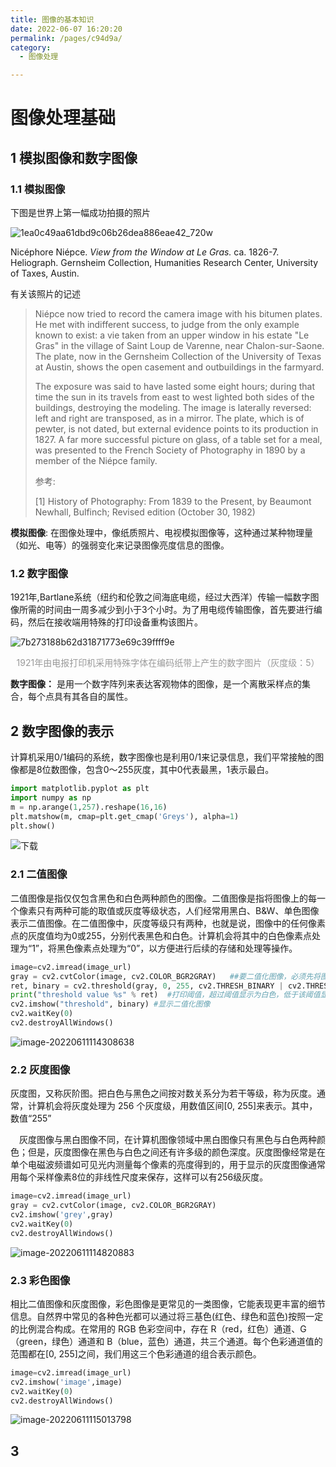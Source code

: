 ```yaml
---
title: 图像的基本知识
date: 2022-06-07 16:20:20
permalink: /pages/c94d9a/
category:
  - 图像处理

---
```


# 

# 图像处理基础

## 1 模拟图像和数字图像

### 1.1 模拟图像

下图是世界上第一幅成功拍摄的照片

![1ea0c49aa61dbd9c06b26dea886eae42_720w](http://47.105.133.117:9001/typora/20220607172552.jpg)

Nicéphore Niépce. *View from the Window at Le Gras.* ca. 1826-7. Heliograph. Gernsheim Collection, Humanities Research Center, University of Taxes, Austin.

有关该照片的记述

> Niépce now tried to record the camera image with his bitumen plates. He met with indifferent success, to judge from the only example known to exist: a vie taken from an upper window in his estate "Le Gras" in the village of Saint Loup de Varenne, near Chalon-sur-Saone. The plate, now in the Gernsheim Collection of the University of Texas at Austin, shows the open casement and outbuildings in the farmyard.
>
> The exposure was said to have lasted some eight hours; during that time the sun in its travels from east to west lighted both sides of the buildings, destroying the modeling. The image is laterally reversed: left and right are transposed, as in a mirror. The plate, which is of pewter, is not dated, but external evidence points to its production in 1827. A far more successful picture on glass, of a table set for a meal, was presented to the French Society of Photography in 1890 by a member of the Niépce family.
>
> 参考:
>
> [1] History of Photography: From 1839 to the Present, by Beaumont Newhall, Bulfinch; Revised edition (October 30, 1982)

**模拟图像**: 在图像处理中，像纸质照片、电视模拟图像等，这种通过某种物理量（如光、电等）的强弱变化来记录图像亮度信息的图像。

### 1.2 数字图像

1921年,Bartlane系统（纽约和伦敦之间海底电缆，经过大西洋）传输一幅数字图像所需的时间由一周多减少到小于3个小时。为了用电缆传输图像，首先要进行编码，然后在接收端用特殊的打印设备重构该图片。

![7b273188b62d31871773e69c39ffff9e](http://47.105.133.117:9001/typora/20220607180646.jpg)

<center style="color:#999999;">1921年由电报打印机采用特殊字体在编码纸带上产生的数字图片（灰度级：5）</center>

**数字图像：** 是用一个数字阵列来表达客观物体的图像，是一个离散采样点的集合，每个点具有其各自的属性。

## 2 数字图像的表示

计算机采用0/1编码的系统，数字图像也是利用0/1来记录信息，我们平常接触的图像都是8位数图像，包含0～255灰度，其中0代表最黑，1表示最白。

```python
import matplotlib.pyplot as plt
import numpy as np
m = np.arange(1,257).reshape(16,16)
plt.matshow(m, cmap=plt.get_cmap('Greys'), alpha=1) 
plt.show()
```



![下载](http://47.105.133.117:9001/typora/20220611103657.png)

### 2.1 二值图像

​	二值图像是指仅仅包含黑色和白色两种颜色的图像。二值图像是指将图像上的每一个像素只有两种可能的取值或灰度等级状态，人们经常用黑白、B&W、单色图像表示二值图像。在二值图像中，灰度等级只有两种，也就是说，图像中的任何像素点的灰度值均为0或255，分别代表黑色和白色。计算机会将其中的白色像素点处理为“1”，将黑色像素点处理为“0”，以方便进行后续的存储和处理等操作。


```python
image=cv2.imread(image_url)
gray = cv2.cvtColor(image, cv2.COLOR_BGR2GRAY)   ##要二值化图像，必须先将图像转为灰度图
ret, binary = cv2.threshold(gray, 0, 255, cv2.THRESH_BINARY | cv2.THRESH_OTSU)
print("threshold value %s" % ret)  #打印阈值，超过阈值显示为白色，低于该阈值显示为黑色
cv2.imshow("threshold", binary) #显示二值化图像
cv2.waitKey(0)
cv2.destroyAllWindows()
```

![image-20220611114308638](http://47.105.133.117:9001/typora/20220611114311.png)

### 2.2 灰度图像

 灰度图，又称灰阶图。把白色与黑色之间按对数关系分为若干等级，称为灰度。通常，计算机会将灰度处理为 256 个灰度级，用数值区间[0, 255]来表示。其中，数值“255”

 灰度图像与黑白图像不同，在计算机图像领域中黑白图像只有黑色与白色两种颜色；但是，灰度图像在黑色与白色之间还有许多级的颜色深度。灰度图像经常是在单个电磁波频谱如可见光内测量每个像素的亮度得到的，用于显示的灰度图像通常用每个采样像素8位的非线性尺度来保存，这样可以有256级灰度。

```python
image=cv2.imread(image_url)
gray = cv2.cvtColor(image, cv2.COLOR_BGR2GRAY) 
cv2.imshow('grey',gray)
cv2.waitKey(0)
cv2.destroyAllWindows()
```



![image-20220611114820883](http://47.105.133.117:9001/typora/20220611114821.png)

### 2.3 彩色图像

​	相比二值图像和灰度图像，彩色图像是更常见的一类图像，它能表现更丰富的细节信息。自然界中常见的各种色光都可以通过将三基色(红色、绿色和蓝色)按照一定的比例混合构成。在常用的 RGB 色彩空间中，存在 R（red，红色）通道、G（green，绿色）通道和 B（blue，蓝色）通道，共三个通道。每个色彩通道值的范围都在[0, 255]之间，我们用这三个色彩通道的组合表示颜色。

```python
image=cv2.imread(image_url)
cv2.imshow('image',image)
cv2.waitKey(0)
cv2.destroyAllWindows()
```



![image-20220611115013798](http://47.105.133.117:9001/typora/20220611115014.png)

## 3 

